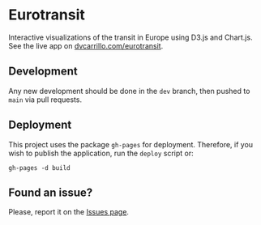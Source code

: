 # Eurotransit
Interactive visualizations of the transit in Europe using D3.js and Chart.js. See the live app on [dvcarrillo.com/eurotransit](http://www.dvcarrillo.com/eurotransit).

## Development
Any new development should be done in the ```dev``` branch, then pushed to ```main``` via pull requests.  
## Deployment
This project uses the package ```gh-pages``` for deployment. Therefore, if you wish to publish the application, run the ```deploy``` script or:
```
gh-pages -d build
```
## Found an issue?
Please, report it on the [Issues page](https://github.com/dvcarrillo/eurotransit/issues).
